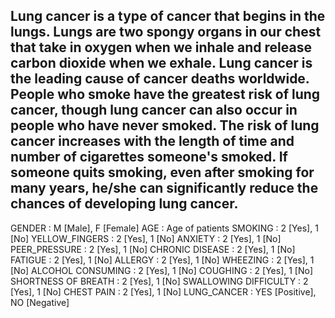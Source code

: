 Lung cancer is a type of cancer that begins in the lungs. Lungs are two spongy organs in our chest that take in oxygen when we inhale and release carbon dioxide when we exhale. Lung cancer is the leading cause of cancer deaths worldwide.
People who smoke have the greatest risk of lung cancer, though lung cancer can also occur in people who have never smoked. The risk of lung cancer increases with the length of time and number of cigarettes someone's smoked. If someone quits smoking, even after smoking for many years, he/she can significantly reduce the chances of developing lung cancer.
------------------------------------
GENDER : M [Male], F [Female]
AGE : Age of patients
SMOKING : 2 [Yes], 1 [No]
YELLOW_FINGERS : 2 [Yes], 1 [No]
ANXIETY : 2 [Yes], 1 [No]
PEER_PRESSURE : 2 [Yes], 1 [No]
CHRONIC DISEASE : 2 [Yes], 1 [No]
FATIGUE : 2 [Yes], 1 [No]
ALLERGY : 2 [Yes], 1 [No]
WHEEZING : 2 [Yes], 1 [No]
ALCOHOL CONSUMING : 2 [Yes], 1 [No]
COUGHING : 2 [Yes], 1 [No]
SHORTNESS OF BREATH : 2 [Yes], 1 [No]
SWALLOWING DIFFICULTY : 2 [Yes], 1 [No]
CHEST PAIN : 2 [Yes], 1 [No]
LUNG_CANCER : YES [Positive], NO [Negative]
